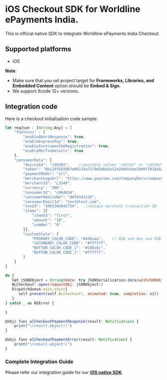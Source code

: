 # iOS Checkout SDK for Worldline ePayments India.

This is official native SDK to integrate Worldline ePayments India Checkout.

## Supported platforms

- iOS

**Note**:
- Make sure that you set project target for **Frameworks, Libraries, and Embedded Content** option should be **Embed & Sign**. 
- We support Xcode 12+ versions. 

## Integration code

Here is a checkout initialisation code sample:

```js
let reqJson : [String:Any] = [
    "features" : [
        "enableAbortResponse": true,
        "enableExpressPay": true,
        "enableInstrumentDeRegistration": true,
        "enableMerTxnDetails": true
    ],
    "consumerData": [
        "deviceId": "iOSSH2",    //possible values "iOSSH1" or "iOSSH2"
        "token": "0b125f92d967e06135a7179d2d0a3a12e246dc0ae2b00ff018ebabbe747a4b5e47b5eb7583ec29ca0bb668348e1e2cd065d60f323943b9130138efba0cf109a9",
        "paymentMode": "all",
        "merchantLogoUrl": "https://www.paynimo.com/CompanyDocs/company-logo-vertical.png",  //provided merchant logo will be displayed
        "merchantId": "L3348",
        "currency": "INR",
        "consumerId": "c964634",
        "consumerMobileNo": "9876543210",
        "consumerEmailId": "test@test.com",
        "txnId": "1665386045734",   //Unique merchant transaction ID
        "items": [[
            "itemId": "first",
            "amount": "10",
            "comAmt": "0"
        ]],
        "customStyle": [
            "PRIMARY_COLOR_CODE": "#45beaa",    // RGB and Hex and RGB supported parameter
            "SECONDARY_COLOR_CODE": "#ffffff",
            "BUTTON_COLOR_CODE_1": "#2d8c8c",
            "BUTTON_COLOR_CODE_2": "#ffffff",
        ]
    ]
]

do {
   let jSONObject = String(data: try JSONSerialization.data(withJSONObject: reqJson, options: .prettyPrinted), encoding: String.Encoding(rawValue: NSUTF8StringEncoding))
   WLCheckout!.open(requestObj: jSONObject!)
   DispatchQueue.main.async{
      self.present(self.WLCheckout!, animated: true, completion: nil)
   }
} catch _ as NSError {
   
}

@objc func wlCheckoutPaymentResponse(result: Notification) {
    print("\(result.object!)")
}

@objc func wlCheckoutPaymentError(result: Notification) {
    print("\(result.object!)")
}
```

### Complete Integration Guide

Please refer our integration guide for our **[iOS native SDK](https://www.paynimo.com/paynimocheckout/docs/?device=ios)**.

